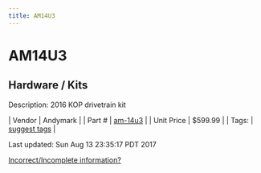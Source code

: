 ```yaml
---
title: AM14U3
---
```


# AM14U3
## Hardware / Kits
Description: 	2016 KOP drivetrain kit 

| Vendor | Andymark | 
| Part # | [am-14u3](http://www.andymark.com/AM14U3-p/am-14u3.htm) | 
| Unit Price | $599.99 | 
| Tags: | [suggest tags](https://docs.google.com/forms/d/e/1FAIpQLSeWyY8v3RgOty-MyWmh9U0iivNYN_molChYyS-0U-o-kOAv_g/viewform) | 

Last updated: Sun Aug 13 23:35:17 PDT 2017

 [Incorrect/Incomplete information?](https://docs.google.com/forms/d/e/1FAIpQLSeWyY8v3RgOty-MyWmh9U0iivNYN_molChYyS-0U-o-kOAv_g/viewform)